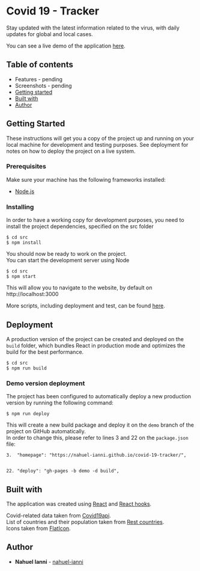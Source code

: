 # Covid 19 - Tracker
Stay updated with the latest information related to the virus, with daily updates for global and local cases.

You can see a live demo of the application [here](https://nahuel-ianni.github.io/covid-19-tracker/).


## Table of contents
* Features - pending
* Screenshots - pending
* [Getting started](#getting-started)
* [Built with](#built-with)
* [Author](#author)


## Getting Started
These instructions will get you a copy of the project up and running on your local machine for development and testing purposes. See deployment for notes on how to deploy the project on a live system.

### Prerequisites
Make sure your machine has the following frameworks installed:

* [Node.js](https://nodejs.org/en/)


### Installing
In order to have a working copy for development purposes, you need to install the project dependencies, specified on the src folder

```
$ cd src
$ npm install
```

You should now be ready to work on the project.  
You can start the development server using Node

```
$ cd src
$ npm start
```

This will allow you to navigate to the website, by default on http://localhost:3000

More scripts, including deployment and test, can be found [here](./src/README.md).


## Deployment
A production version of the project can be created and deployed on the `build` folder, which bundles React in production mode and optimizes the build for the best performance.

```
$ cd src
$ npm run build
```

### Demo version deployment
The project has been configured to automatically deploy a new production version by running the following command:
```
$ npm run deploy
```

This will create a new build package and deploy it on the `demo` branch of the project on GitHub automatically.  
In order to change this, please refer to lines 3 and 22 on the `package.json` file:
```
3.  "homepage": "https://nahuel-ianni.github.io/covid-19-tracker/",
    

22. "deploy": "gh-pages -b demo -d build", 
```




## Built with
The application was created using [React](https://reactjs.org/) and [React hooks](https://reactjs.org/docs/hooks-intro.html).

Covid-related data taken from [Covid19api](https://covid19api.com/).  
List of countries and their population taken from [Rest countries](https://restcountries.eu/).  
Icons taken from [FlatIcon](https://www.flaticon.com/).


## Author
* **Nahuel Ianni** - [nahuel-ianni](https://github.com/nahuel-ianni)
